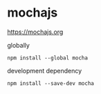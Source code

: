 # mochajs #

https://mochajs.org

globally

```
npm install --global mocha
```

development dependency

```
npm install --save-dev mocha
```

